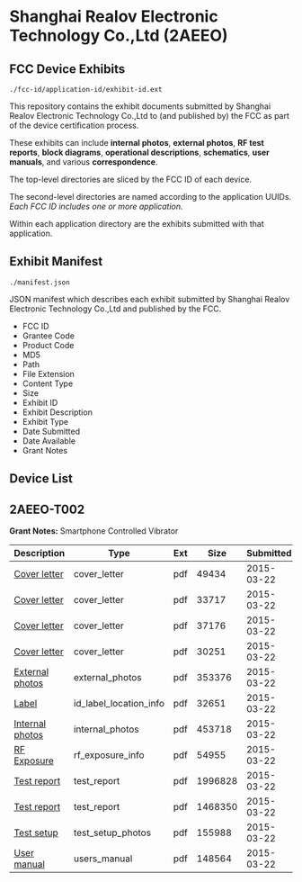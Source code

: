 # Shanghai Realov Electronic Technology Co.,Ltd (2AEEO)
## FCC Device Exhibits

```
./fcc-id/application-id/exhibit-id.ext
```

This repository contains the exhibit documents submitted by Shanghai Realov Electronic Technology Co.,Ltd to (and published by) the FCC as part of the device certification process.

These exhibits can include **internal photos**, **external photos**, **RF test reports**, **block diagrams**, **operational descriptions**, **schematics**, **user manuals**, and various **correspondence**.

The top-level directories are sliced by the FCC ID of each device.

The second-level directories are named according to the application UUIDs. *Each FCC ID includes one or more application.*

Within each application directory are the exhibits submitted with that application. 

## Exhibit Manifest

```
./manifest.json
```

JSON manifest which describes each exhibit submitted by Shanghai Realov Electronic Technology Co.,Ltd and published by the FCC.

- FCC ID
- Grantee Code
- Product Code
- MD5
- Path
- File Extension
- Content Type
- Size
- Exhibit ID
- Exhibit Description
- Exhibit Type
- Date Submitted
- Date Available
- Grant Notes

## Device List
## 2AEEO-T002
**Grant Notes:** Smartphone Controlled Vibrator

| Description | Type | Ext | Size | Submitted | Available |
| ----------- | ---- | --- | ---- | --------- | --------- |
| [Cover letter](2AEEO-T002/09dee2ed64d6633cea34b32b638f282b/2562302.pdf) | cover_letter | pdf | 49434 | 2015-03-22 | 2015-03-22 |
| [Cover letter](2AEEO-T002/09dee2ed64d6633cea34b32b638f282b/2562303.pdf) | cover_letter | pdf | 33717 | 2015-03-22 | 2015-03-22 |
| [Cover letter](2AEEO-T002/09dee2ed64d6633cea34b32b638f282b/2562304.pdf) | cover_letter | pdf | 37176 | 2015-03-22 | 2015-03-22 |
| [Cover letter](2AEEO-T002/09dee2ed64d6633cea34b32b638f282b/2562305.pdf) | cover_letter | pdf | 30251 | 2015-03-22 | 2015-03-22 |
| [External photos](2AEEO-T002/09dee2ed64d6633cea34b32b638f282b/2562306.pdf) | external_photos | pdf | 353376 | 2015-03-22 | 2015-03-22 |
| [Label](2AEEO-T002/09dee2ed64d6633cea34b32b638f282b/2562307.pdf) | id_label_location_info | pdf | 32651 | 2015-03-22 | 2015-03-22 |
| [Internal photos](2AEEO-T002/09dee2ed64d6633cea34b32b638f282b/2562308.pdf) | internal_photos | pdf | 453718 | 2015-03-22 | 2015-03-22 |
| [RF Exposure](2AEEO-T002/09dee2ed64d6633cea34b32b638f282b/2562310.pdf) | rf_exposure_info | pdf | 54955 | 2015-03-22 | 2015-03-22 |
| [Test report](2AEEO-T002/09dee2ed64d6633cea34b32b638f282b/2562312.pdf) | test_report | pdf | 1996828 | 2015-03-22 | 2015-03-22 |
| [Test report](2AEEO-T002/09dee2ed64d6633cea34b32b638f282b/2562313.pdf) | test_report | pdf | 1468350 | 2015-03-22 | 2015-03-22 |
| [Test setup](2AEEO-T002/09dee2ed64d6633cea34b32b638f282b/2562314.pdf) | test_setup_photos | pdf | 155988 | 2015-03-22 | 2015-03-22 |
| [User manual](2AEEO-T002/09dee2ed64d6633cea34b32b638f282b/2562315.pdf) | users_manual | pdf | 148564 | 2015-03-22 | 2015-03-22 |
